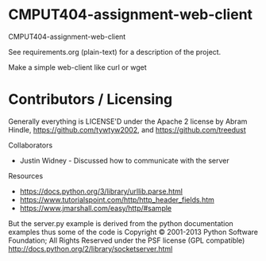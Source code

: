 CMPUT404-assignment-web-client
==============================

CMPUT404-assignment-web-client

See requirements.org (plain-text) for a description of the project.

Make a simple web-client like curl or wget

Contributors / Licensing
========================

Generally everything is LICENSE'D under the Apache 2 license by Abram Hindle, 
https://github.com/tywtyw2002, and https://github.com/treedust


Collaborators

* Justin Widney - Discussed how to communicate with the server

Resources

* https://docs.python.org/3/library/urllib.parse.html
* https://www.tutorialspoint.com/http/http_header_fields.htm
* https://www.jmarshall.com/easy/http/#sample

But the server.py example is derived from the python documentation
examples thus some of the code is Copyright © 2001-2013 Python
Software Foundation; All Rights Reserved under the PSF license (GPL
compatible) http://docs.python.org/2/library/socketserver.html

